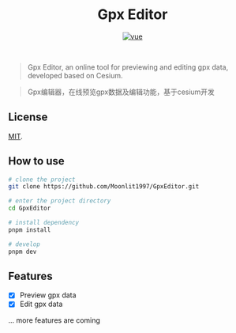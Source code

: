 <p align="center">
  <h1 align="center">Gpx Editor</h1>
</p>

<p align="center">
  <a href="https://github.com/vuejs/vue">
    <img src="https://img.shields.io/badge/vue-3.2.37-brightgreen.svg" alt="vue">
  </a>
</p>

<br/>

> Gpx Editor, an online tool for previewing and editing gpx data, developed based on Cesium.

> Gpx编辑器，在线预览gpx数据及编辑功能，基于cesium开发


## License
[MIT](LICENSE).

## How to use
```bash
# clone the project
git clone https://github.com/Moonlit1997/GpxEditor.git

# enter the project directory
cd GpxEditor

# install dependency
pnpm install

# develop
pnpm dev
```

## Features
- [x] Preview gpx data
- [x] Edit gpx data

... more features are coming
